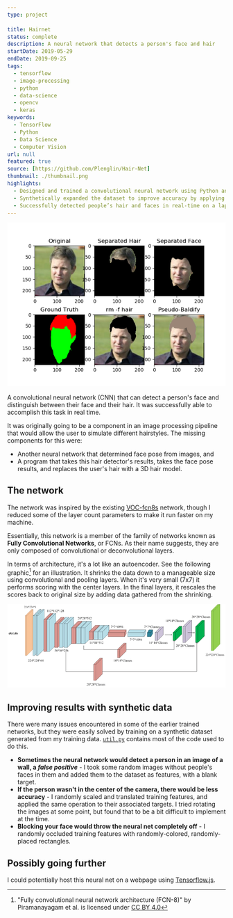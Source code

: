 ```yaml
---
type: project

title: Hairnet
status: complete
description: A neural network that detects a person's face and hair
startDate: 2019-05-29
endDate: 2019-09-25
tags:
  - tensorflow
  - image-processing
  - python
  - data-science
  - opencv
  - keras
keywords:
  - TensorFlow
  - Python
  - Data Science
  - Computer Vision
url: null
featured: true
source: [https://github.com/Plenglin/Hair-Net]
thumbnail: ./thumbnail.png
highlights:
  - Designed and trained a convolutional neural network using Python and Tensorflow.
  - Synthetically expanded the dataset to improve accuracy by applying random distortions to training data, such as blurs, occlusions, translations, rotations, and more.
  - Successfully detected people’s hair and faces in real-time on a laptop webcam.
---
```


![Results of the CNN on a single image](./thumbnail.png)

A convolutional neural network (CNN) that can detect a person's face and distinguish between their face and their hair. It was successfully able to accomplish this task in real time.

It was originally going to be a component in an image processing pipeline that would allow the user to simulate different hairstyles. The missing components for this were:

- Another neural network that determined face pose from images, and
- A program that takes this hair detector's results, takes the face pose results, and replaces the user's hair with a 3D hair model.

## The network

The network was inspired by the existing [VOC-fcn8s](https://github.com/shelhamer/fcn.berkeleyvision.org/tree/master/voc-fcn8s) network, though I reduced some of the layer count parameters to make it run faster on my machine.

Essentially, this network is a member of the family of networks known as **Fully Convolutional Networks**, or FCNs. As their name suggests, they are only composed of convolutional or deconvolutional layers.

In terms of architecture, it's a lot like an autoencoder. See the following graphic[^cite1] for an illustration. It shrinks the data down to a manageable size using convolutional and pooling layers. When it's very small (7x7) it performs scoring with the center layers. In the final layers, it rescales the scores back to original size by adding data gathered from the shrinking.

![From "Supervised Classification of Multisensor Remotely Sensed Images Using a Deep Learning Framework."](./fcn.png)

[^cite1]: "Fully convolutional neural network architecture (FCN-8)" by Piramanayagam et al. is licensed under [CC BY 4.0](https://creativecommons.org/licenses/by/4.0/)

## Improving results with synthetic data

There were many issues encountered in some of the earlier trained networks, but they were easily solved by training on a synthetic dataset generated from my training data. [`util.py`](https://github.com/Plenglin/Hair-Net/blob/master/util.py) contains most of the code used to do this.

- **Sometimes the neural network would detect a person in an image of a wall, a _false positive_** - I took some random images without people's faces in them and added them to the dataset as features, with a blank target.
- **If the person wasn't in the center of the camera, there would be less accuracy** - I randomly scaled and translated training features, and applied the same operation to their associated targets. I tried rotating the images at some point, but found that to be a bit difficult to implement at the time.
- **Blocking your face would throw the neural net completely off** - I randomly occluded training features with randomly-colored, randomly-placed rectangles.

## Possibly going further

I could potentially host this neural net on a webpage using [Tensorflow.js](https://www.tensorflow.org/js).
